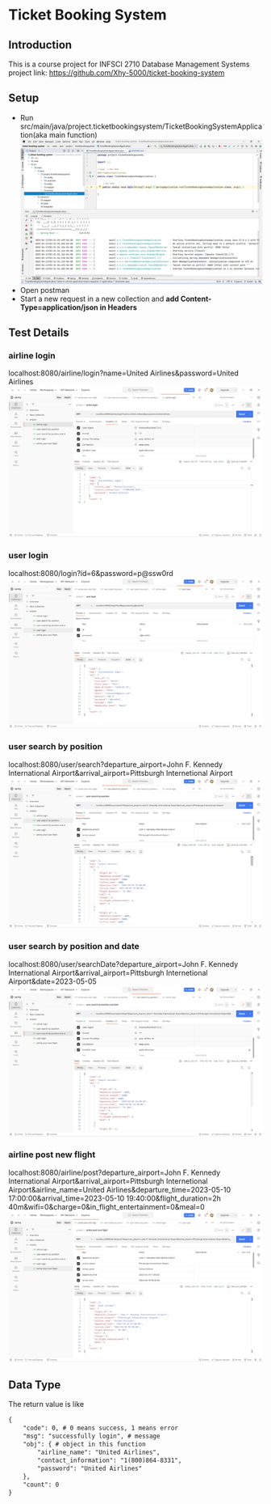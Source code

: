 # Ticket Booking System
## Introduction
This is a course project for INFSCI 2710 Database Management Systems
project link: https://github.com/Xhy-5000/ticket-booking-system

## Setup
- Run src/main/java/project.ticketbookingsystem/TicketBookingSystemApplication(aka main function)
![run](./src/main/resources/static/run.png)
- Open postman
- Start a new request in a new collection and **add Content-Type=application/json in Headers**

## Test Details
### airline login
localhost:8080/airline/login?name=United Airlines&password=United Airlines
![airline_login](./src/main/resources/static/airline_login.png)

### user login
localhost:8080/login?id=6&password=p@ssw0rd
![user_login](./src/main/resources/static/user_login.png)

### user search by position
localhost:8080/user/search?departure_airport=John F. Kennedy International Airport&arrival_airport=Pittsburgh Internetional Airport
![user_search_position](./src/main/resources/static/user_search_position.png)

### user search by position and date
localhost:8080/user/searchDate?departure_airport=John F. Kennedy International Airport&arrival_airport=Pittsburgh Internetional Airport&date=2023-05-05
![user_search_position_date](./src/main/resources/static/user_search_position_date.png)

### airline post new flight
localhost:8080/airline/post?departure_airport=John F. Kennedy International Airport&arrival_airport=Pittsburgh Internetional Airport&airline_name=United Airlines&departure_time=2023-05-10 17:00:00&arrival_time=2023-05-10 19:40:00&flight_duration=2h 40m&wifi=0&charge=0&in_flight_entertainment=0&meal=0
![airline_post](./src/main/resources/static/airline_post.png)

## Data Type
The return value is like 
```aidl
{
    "code": 0, # 0 means success, 1 means error
    "msg": "successfully login", # message
    "obj": { # object in this function
        "airline_name": "United Airlines",
        "contact_information": "1(800)864-8331",
        "password": "United Airlines"
    },
    "count": 0
}
```